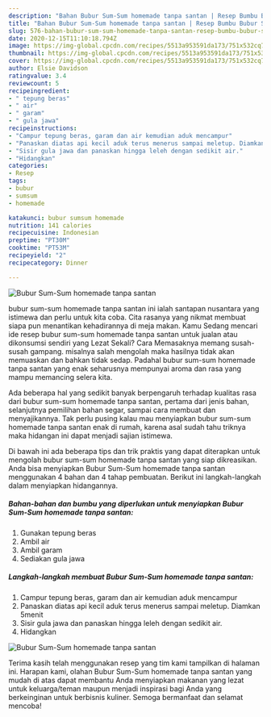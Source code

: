 ```yaml
---
description: "Bahan Bubur Sum-Sum homemade tanpa santan | Resep Bumbu Bubur Sum-Sum homemade tanpa santan Yang Menggugah Selera"
title: "Bahan Bubur Sum-Sum homemade tanpa santan | Resep Bumbu Bubur Sum-Sum homemade tanpa santan Yang Menggugah Selera"
slug: 576-bahan-bubur-sum-sum-homemade-tanpa-santan-resep-bumbu-bubur-sum-sum-homemade-tanpa-santan-yang-menggugah-selera
date: 2020-12-15T11:10:18.794Z
image: https://img-global.cpcdn.com/recipes/5513a953591da173/751x532cq70/bubur-sum-sum-homemade-tanpa-santan-foto-resep-utama.jpg
thumbnail: https://img-global.cpcdn.com/recipes/5513a953591da173/751x532cq70/bubur-sum-sum-homemade-tanpa-santan-foto-resep-utama.jpg
cover: https://img-global.cpcdn.com/recipes/5513a953591da173/751x532cq70/bubur-sum-sum-homemade-tanpa-santan-foto-resep-utama.jpg
author: Elsie Davidson
ratingvalue: 3.4
reviewcount: 5
recipeingredient:
- " tepung beras"
- " air"
- " garam"
- " gula jawa"
recipeinstructions:
- "Campur tepung beras, garam dan air kemudian aduk mencampur"
- "Panaskan diatas api kecil aduk terus menerus sampai meletup. Diamkan 5menit"
- "Sisir gula jawa dan panaskan hingga leleh dengan sedikit air."
- "Hidangkan"
categories:
- Resep
tags:
- bubur
- sumsum
- homemade

katakunci: bubur sumsum homemade 
nutrition: 141 calories
recipecuisine: Indonesian
preptime: "PT30M"
cooktime: "PT53M"
recipeyield: "2"
recipecategory: Dinner

---
```



![Bubur Sum-Sum homemade tanpa santan](https://img-global.cpcdn.com/recipes/5513a953591da173/751x532cq70/bubur-sum-sum-homemade-tanpa-santan-foto-resep-utama.jpg)


bubur sum-sum homemade tanpa santan ini ialah santapan nusantara yang istimewa dan perlu untuk kita coba. Cita rasanya yang nikmat membuat siapa pun menantikan kehadirannya di meja makan.
Kamu Sedang mencari ide resep bubur sum-sum homemade tanpa santan untuk jualan atau dikonsumsi sendiri yang Lezat Sekali? Cara Memasaknya memang susah-susah gampang. misalnya salah mengolah maka hasilnya tidak akan memuaskan dan bahkan tidak sedap. Padahal bubur sum-sum homemade tanpa santan yang enak seharusnya mempunyai aroma dan rasa yang mampu memancing selera kita.

Ada beberapa hal yang sedikit banyak berpengaruh terhadap kualitas rasa dari bubur sum-sum homemade tanpa santan, pertama dari jenis bahan, selanjutnya pemilihan bahan segar, sampai cara membuat dan menyajikannya. Tak perlu pusing kalau mau menyiapkan bubur sum-sum homemade tanpa santan enak di rumah, karena asal sudah tahu triknya maka hidangan ini dapat menjadi sajian istimewa.




Di bawah ini ada beberapa tips dan trik praktis yang dapat diterapkan untuk mengolah bubur sum-sum homemade tanpa santan yang siap dikreasikan. Anda bisa menyiapkan Bubur Sum-Sum homemade tanpa santan menggunakan 4 bahan dan 4 tahap pembuatan. Berikut ini langkah-langkah dalam menyiapkan hidangannya.

<!--inarticleads1-->

##### Bahan-bahan dan bumbu yang diperlukan untuk menyiapkan Bubur Sum-Sum homemade tanpa santan:

1. Gunakan  tepung beras
1. Ambil  air
1. Ambil  garam
1. Sediakan  gula jawa




<!--inarticleads2-->

##### Langkah-langkah membuat Bubur Sum-Sum homemade tanpa santan:

1. Campur tepung beras, garam dan air kemudian aduk mencampur
1. Panaskan diatas api kecil aduk terus menerus sampai meletup. Diamkan 5menit
1. Sisir gula jawa dan panaskan hingga leleh dengan sedikit air.
1. Hidangkan
<img src="//assets-global.cpcdn.com/assets/icons/button_play-2c75c40dde080a61004c1f40b05d8f140eaff45d7e9e6481dc71c63d2e7c4909.png" alt="Bubur Sum-Sum homemade tanpa santan">



Terima kasih telah menggunakan resep yang tim kami tampilkan di halaman ini. Harapan kami, olahan Bubur Sum-Sum homemade tanpa santan yang mudah di atas dapat membantu Anda menyiapkan makanan yang lezat untuk keluarga/teman maupun menjadi inspirasi bagi Anda yang berkeinginan untuk berbisnis kuliner. Semoga bermanfaat dan selamat mencoba!

